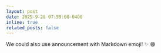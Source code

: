 ```yaml
---
layout: post
date: 2025-9-28 07:59:00-0400
inline: true
related_posts: false
---
```


We could also use announcement with Markdown emoji! :sparkles: :smile:
